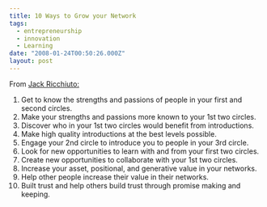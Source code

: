 ```yaml
---
title: 10 Ways to Grow your Network
tags:
  - entrepreneurship
  - innovation
  - Learning
date: "2008-01-24T00:50:26.000Z"
layout: post
---
```


From [Jack Ricchiuto:][0]  

  
1. Get to know the strengths and passions of people in your first and second circles.  
2. Make your strengths and passions more known to your 1st two circles.  
3. Discover who in your 1st two circles would benefit from introductions.  
4. Make high quality introductions at the best levels possible.  
5. Engage your 2nd circle to introduce you to people in your 3rd circle.  
6. Look for new opportunities to learn with and from your first two circles.  
7. Create new opportunities to collaborate with your 1st two circles.  
8. Increase your asset, positional, and generative value in your networks.  
9. Help other people increase their value in their networks.  
10. Built trust and help others build trust through promise making and keeping.  


[0]: http://www.designinglife.com